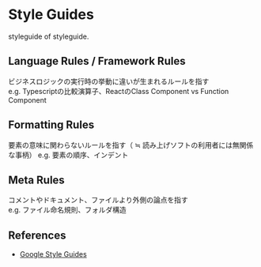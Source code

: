 # Style Guides

styleguide of styleguide.

## Language Rules / Framework Rules

ビジネスロジックの実行時の挙動に違いが生まれるルールを指す  
e.g. Typescriptの比較演算子、ReactのClass Component vs Function Component

## Formatting Rules

要素の意味に関わらないルールを指す（ ≒ 読み上げソフトの利用者には無関係な事柄）
e.g. 要素の順序、インデント

## Meta Rules

コメントやドキュメント、ファイルより外側の論点を指す  
e.g. ファイル命名規則、フォルダ構造

## References

- [Google Style Guides](https://github.com/google/styleguide)
